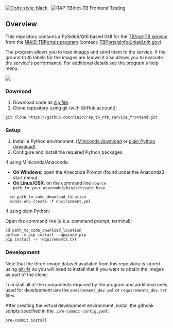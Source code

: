 [![Code style: black](https://img.shields.io/badge/code%20style-black-000000.svg)](https://github.com/psf/black) &nbsp;&nbsp;![RAP TB/not-TB Frontend Testing](https://github.com/niaid/rap_tb_ntb_service_frontend/actions/workflows/main.yml/badge.svg)

## Overview

This repository contains a PySide6/Qt6 based GUI for the [TB/not-TB service](https://rap.tbportals.niaid.nih.gov/#!/dashboard/image_analysis) from
the [NIAID TBPortals program](https://tbportals.niaid.nih.gov/) (contact: TBPortalsInfo@niaid.nih.gov).

The program allows you to load images and send them to the service. If the ground truth labels for the images are known it also allows you to evaluate the service's performance. For additional details see the program's help menu.

![](gui_screenshot.png)

### Download
1. Download code as [zip file](https://github.com/niaid/rap_tb_ntb_service_frontend/archive/refs/heads/main.zip).
2. Clone repository using git (with GitHub account):

  ```
  git clone https://github.com/niaid/rap_tb_ntb_service_frontend.git
  ```

### Setup

1. Install a Python environment.
[[Miniconda download](https://docs.conda.io/en/latest/miniconda.html) or [plain Python download](https://www.python.org/downloads/)].
2. Configure and install the required Python packages.

  If using Miniconda/Anaconda:

  * **On Windows**: open the Anaconda Prompt (found under the Anaconda3 start menu).
  * **On Linux/OSX**: on the command line ```source path_to_your_anaconda3/bin/activate base```
```
  cd path_to_code_download_location
  conda env create -f environment.yml
  ```

  If using plain Python:

  Open the command line (a.k.a. command prompt, terminal):
```
cd path_to_code_download_location
python -m pip install --upgrade pip
pip install -r requirements.txt
```

### Development

Note that the three-image dataset available from this repository is stored using [git-lfs](https://git-lfs.github.com/) so you will need to install that if you want to obtain the images as part of the clone.

To install all of the components required by the program and additional ones used for development use the `environment_dev.yml` or `requirements_dev.txt` files.

After creating the virtual development environment, install the githook scripts specified in the `.pre-commit-config.yaml`:
```
pre-commit install
```

